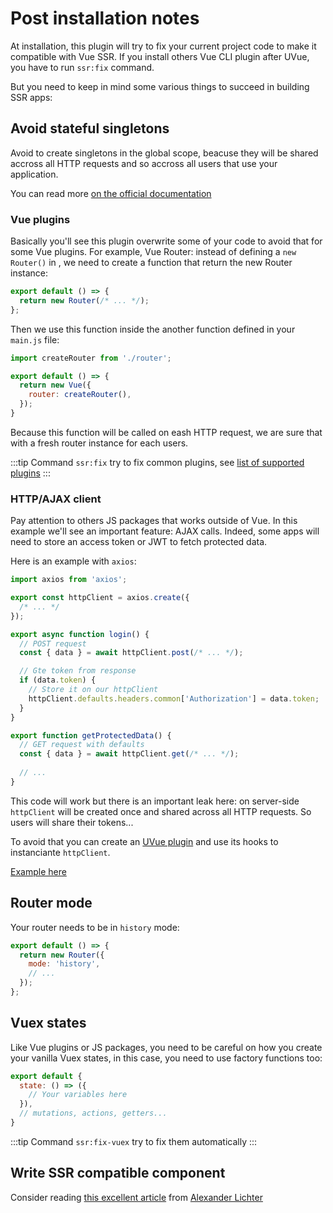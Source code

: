 # Post installation notes

At installation, this plugin will try to fix your current project code to make it compatible
with Vue SSR. If you install others Vue CLI plugin after UVue, you have to run `ssr:fix` command.

But you need to keep in mind some various things to succeed in building SSR apps:

## Avoid stateful singletons

Avoid to create singletons in the global scope, beacuse they will be shared accross all
HTTP requests and so accross all users that use your application.

You can read more [on the official documentation](https://ssr.vuejs.org/guide/structure.html#avoid-stateful-singletons)

### Vue plugins

Basically you'll see this plugin overwrite some of your code to avoid that for some Vue plugins.
For example, Vue Router: instead of defining a `new Router()` in , we need to create a function
that return the new Router instance:

```js
export default () => {
  return new Router(/* ... */);
};
```

Then we use this function inside the another function defined in your `main.js` file:

```js
import createRouter from './router';

export default () => {
  return new Vue({
    router: createRouter(),
  });
}
```

Because this function will be called on eash HTTP request, we are sure that with a fresh
router instance for each users.

:::tip
Command `ssr:fix` try to fix common plugins, see [list of supported plugins]()
:::

### HTTP/AJAX client

Pay attention to others JS packages that works outside of Vue. In this example
we'll see an important feature: AJAX calls. Indeed, some apps will need to store 
an access token or JWT to fetch protected data.

Here is an example with `axios`:

```js
import axios from 'axios';

export const httpClient = axios.create({
  /* ... */
});

export async function login() {
  // POST request
  const { data } = await httpClient.post(/* ... */);

  // Gte token from response
  if (data.token) {
    // Store it on our httpClient
    httpClient.defaults.headers.common['Authorization'] = data.token;
  }
}

export function getProtectedData() {
  // GET request with defaults
  const { data } = await httpClient.get(/* ... */);
  
  // ...
}
```

This code will work but there is an important leak here: on server-side `httpClient`
will be created once and shared across all HTTP requests. So users will share their
tokens...

To avoid that you can create an [UVue plugin](/plugins/uvue.html#write-your-own-plugin)
and use its hooks to instanciante `httpClient`.

[Example here](https://github.com/universal-vue/examples/blob/master/src/plugins/httpClient.js)

## Router mode

Your router needs to be in `history` mode:

```js
export default () => {
  return new Router({
    mode: 'history',
    // ...
  });
};
```

## Vuex states

Like Vue plugins or JS packages, you need to be careful on how you create your
vanilla Vuex states, in this case, you need to use factory functions too:

```js
export default {
  state: () => ({
    // Your variables here
  }),
  // mutations, actions, getters...
}
```

:::tip
Command `ssr:fix-vuex` try to fix them automatically
:::

## Write SSR compatible component

Consider reading [this excellent article](https://blog.lichter.io/posts/the-guide-to-write-universal-ssr-ready-vue-compon/) 
from [Alexander Lichter](https://thanks.lichter.io/)